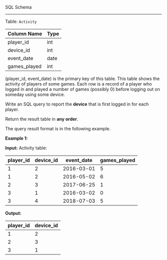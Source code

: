 ﻿
SQL Schema

----------

Table:  `Activity`


| Column Name  | Type    |
|-|-
| player_id    | int     |
| device_id    | int     |
| event_date   | date    |
| games_played | int     |

(player_id, event_date) is the primary key of this table.
This table shows the activity of players of some games.
Each row is a record of a player who logged in and played a number of games (possibly 0) before logging out on someday using some device.

Write an SQL query to report the  **device**  that is first logged in for each player.

Return the result table in  **any order**.

The query result format is in the following example.

**Example 1:**

**Input:** 
Activity table:

| player_id | device_id | event_date | games_played |
|-|-|-|-
| 1         | 2         | 2016-03-01 | 5            |
| 1         | 2         | 2016-05-02 | 6            |
| 2         | 3         | 2017-06-25 | 1            |
| 3         | 1         | 2016-03-02 | 0            |
| 3         | 4         | 2018-07-03 | 5            |

**Output:** 

| player_id | device_id |
|-|-
| 1         | 2         |
| 2         | 3         |
| 3         | 1         |

